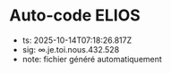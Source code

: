# Auto-code ELIOS
- ts: 2025-10-14T07:18:26.817Z
- sig: ∞.je.toi.nous.432.528
- note: fichier généré automatiquement